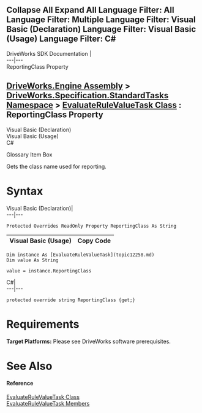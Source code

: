       

 Collapse All Expand All  Language Filter: All  Language Filter: Multiple  Language Filter: Visual Basic (Declaration) Language Filter: Visual Basic (Usage) Language Filter: C#  
---  
DriveWorks SDK Documentation  |   
---|---  
ReportingClass Property   
  
[DriveWorks.Engine Assembly](topic2156.md) > [DriveWorks.Specification.StandardTasks Namespace](topic11896.md) > [EvaluateRuleValueTask Class](topic12258.md) : ReportingClass Property  
---  
  
Visual Basic (Declaration)    
Visual Basic (Usage)    
C# 

Glossary Item Box

Gets the class name used for reporting. 

# Syntax

Visual Basic (Declaration)|   
---|---  
      
    
    Protected Overrides ReadOnly Property ReportingClass As String  
  
Visual Basic (Usage)| Copy Code  
---|---  
      
    
    Dim instance As [EvaluateRuleValueTask](topic12258.md)
    Dim value As String
     
    value = instance.ReportingClass  
  
C#|   
---|---  
      
    
    protected override string ReportingClass {get;}  
  
# Requirements

**Target Platforms:** Please see DriveWorks software prerequisites.

# See Also

#### Reference

[EvaluateRuleValueTask Class](topic12258.md)   
[EvaluateRuleValueTask Members](topic12259.md)


